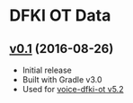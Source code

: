 DFKI OT Data
============

[v0.1] (2016-08-26)
-------------------

- Initial release
- Built with Gradle v3.0
- Used for [voice-dfki-ot v5.2]

[v0.1]: https://github.com/marytts/dfki-ot-data/releases/tag/v0.1
[voice-dfki-ot v5.2]: https://github.com/marytts/voice-dfki-ot/releases/tag/v5.2
